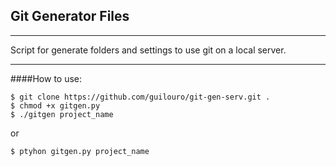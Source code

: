 ## Git Generator Files
------

Script for generate folders and settings to use git on a local server.

------
####How to use: 
```shell
$ git clone https://github.com/guilouro/git-gen-serv.git .
$ chmod +x gitgen.py
$ ./gitgen project_name
```
or

```shell
$ ptyhon gitgen.py project_name
```
